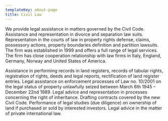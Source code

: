 ```yaml
---
templateKey: about-page
title: Civil Law
---
```

We provide legal assistance in matters governed by the Civil Code. Assistance and representation in divorce and separation law suits. Representation in the courts of law in property rights defense, claims, possessory actions, property boundaries definition and partition lawsuits.	The firm was established in 1999 and offers a full range of legal services. The firm has close cooperation relationship with law firms in Italy, England, Germany, Norway and United States of America. 

 Assistance in performing records in land registers, records of tabular rights, registration of rights, deeds and legal reports, rectification of land register entries. Legal assistance on enforcement processes of Law no. 10/2001 on the legal status of property unlawfully seized between March 6th 1945 – December 22nd 1989. Legal advice and representation in processes concerning the right of inheritance. Drafting contracts covered by the new Civil Code. Performance of legal studies (due diligence) on ownership of land if purchased or sold by interested investors. Legal advice in the matter of private international law.